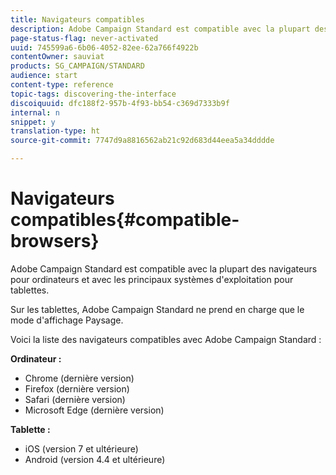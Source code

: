 ```yaml
---
title: Navigateurs compatibles
description: Adobe Campaign Standard est compatible avec la plupart des navigateurs et les principaux systèmes d'exploitation. Consultez la liste intégrale.
page-status-flag: never-activated
uuid: 745599a6-6b06-4052-82ee-62a766f4922b
contentOwner: sauviat
products: SG_CAMPAIGN/STANDARD
audience: start
content-type: reference
topic-tags: discovering-the-interface
discoiquuid: dfc188f2-957b-4f93-bb54-c369d7333b9f
internal: n
snippet: y
translation-type: ht
source-git-commit: 7747d9a8816562ab21c92d683d44eea5a34dddde

---
```



# Navigateurs compatibles{#compatible-browsers}

Adobe Campaign Standard est compatible avec la plupart des navigateurs pour ordinateurs et avec les principaux systèmes d&#39;exploitation pour tablettes.

Sur les tablettes, Adobe Campaign Standard ne prend en charge que le mode d&#39;affichage Paysage.

Voici la liste des navigateurs compatibles avec Adobe Campaign Standard :

**Ordinateur :**

* Chrome (dernière version)
* Firefox (dernière version)
* Safari (dernière version)
* Microsoft Edge (dernière version)

**Tablette :**

* iOS (version 7 et ultérieure)
* Android (version 4.4 et ultérieure)

